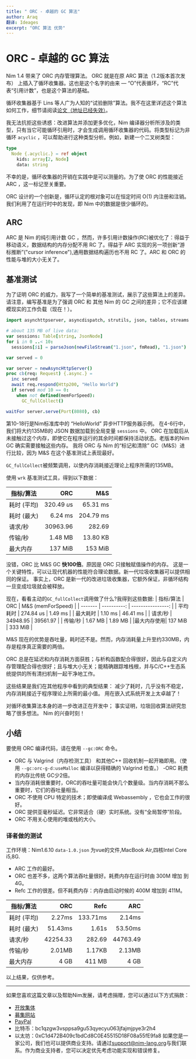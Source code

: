 ```yaml
---
title: " ORC - 卓越的 GC 算法"
author: Araq
翻译: Ideages
excerpt: "ORC 算法 优势"
---
```


# ORC - 卓越的 GC 算法

Nim 1.4 带来了 ORC 内存管理算法。
ORC 就是在原 ARC 算法（1.2版本首次发布） 上插入了循环收集器。这也是这个名字的由来 — “O”代表循环，“RC”代表“引用计数”，也是这个算法的基础。

循环收集器基于 Lins 等人广为人知的“试验删除”算法。我不在这里详述这个算法如何工作，细节请阅读[论文（地址已经失效）](https://researcher.watson.ibm.com/researcher/files/us-bacon/Bacon01Concurrent.pdf)。

我无法抗拒这些诱惑：改进算法并添加更多优化，Nim 编译器分析所涉及的类型，只有当它可能循环引用时，才会生成调用循环收集器的代码。将类型标记为非循环 `acyclic` ，可以帮助进行这种类型分析。例如，新建一个二叉树类型：

```nim
type
  Node {.acyclic.} = ref object
    kids: array[2, Node]
    data: string
```

不幸的是，循环收集器的开销在实践中是可以测量的。为了使 ORC 的性能接近 ARC ，这一标记至关重要。

ORC 设计的一个创新是，循环认定的根对象可以在恒定时间 O(1) 内注册和注销。我们利用了在运行时中的发现，即 Nim 中的数据是很少循环的。

## ARC

ARC 是 Nim 的纯引用计数 GC ，然而，许多引用计数操作(RC)被优化了：得益于移动语义，数据结构的内存分配不用 RC 了。得益于 ARC 实现的另一项创新“游标推断”("cursor inference"),通用数据结构遍历也不用 RC 了。ARC 和 ORC 的性能与堆的大小无关了。

## 基准测试
为了证明 ORC 的威力，我写了一个简单的基准测试，展示了这些算法上的差异。请注意，编写基准是为了强调 ORC 和 其他 Nim 的 GC 之间的差异；它不应该建模现实的工作负载（现在！）。

```nim
import asynchttpserver, asyncdispatch, strutils, json, tables, streams

# about 135 MB of live data:
var sessions: Table[string, JsonNode]
for i in 0 ..< 10:
  sessions[$i] = parseJson(newFileStream("1.json", fmRead), "1.json")

var served = 0

var server = newAsyncHttpServer()
proc cb(req: Request) {.async.} =
  inc served
  await req.respond(Http200, "Hello World")
  if served mod 10 == 0:
    when not defined(memForSpeed):
      GC_fullCollect()

waitFor server.serve(Port(8080), cb)
```

第10-18行是Nim标准库中的 “HelloWorld” 异步HTTP服务器示例。
在4-6行中，我们将大约135MB的 JSON 数据加载到全局变量 `sessions` 中。
ORC 在加载后从未接触过这个内存，即使它在程序运行的其余时间都保持活动状态。老版本的Nim GC 确实需要接触这些内存。
我将 ORC 与 Nim 的“标记和清除” GC（M&S）进行比较，因为 M&S 在这个基准测试上表现最好。

``GC_fullCollect``被频繁调用，以使内存消耗接近理论上程序所需的135MB。

使用 ``wrk`` 基准测试工具，得到以下数据：

| 指标/算法 | ORC         | M&S       |
| -------  | --------: | --------: |
| 耗时 (平均)   | 320.49 *u*s | 65.31 ms  |
| 耗时 (最大)   | 6.24 ms     | 204.79 ms |
| 请求/秒       | 30963.96    | 282.69    |
| 传输/秒       | 1.48 MB     | 13.80 KB  |
| 最大内存      | 137 MiB     | 153 MiB   |

没错，ORC 比 M&S GC **快100倍**。原因是 ORC 只接触赋值操作的内存。
这是一个关键特性，可以让现代机器的性能符合理论数据。新一代垃圾收集器可以提供相同的保证。
事实上，ORC 是新一代的改进垃圾收集器，它额外保证，非循环结构一旦变成垃圾就会被释放。

现在，看看主动的``GC_fullCollect``调用做了什么?我得到这些数据:
| 指标/算法 | ORC         | M&S (memForSpeed) |
| ------- | ----------: | ----------------: |
| 平均耗时  | 274.84 *u*s | 1.49 ms           |
| 最大耗时  | 1.10 ms     | 46.41 ms          |
| 请求/秒   | 34948.95    | 39561.97          |
| 传输/秒   | 1.67 MB     | 1.89 MB           |
|最大内存使用| 137 MiB     | 333 MiB           |

 M&S 现在的优势是吞吐量，耗时还不是。然而，内存消耗量上升至约330MB，内存是程序真正需要的两倍。

ORC 总是在延迟和内存消耗方面获胜；与析构函数配合得很好，因此与自定义内存管理配合得也很好；且与堆大小无关；能精确跟踪堆栈根，并与C/C++生态系统提供的所有清扫机制一起干净地工作。

这些结果是我们在其他程序中看到的典型结果：
减少了耗时，几乎没有不稳定，内存消耗接近于程序理论上所需的最小值。
用在嵌入式系统开发上太卓越了！

对循环收集算法本身的进一步改进正在开发中；
事实证明，垃圾回收算法研究忽略了很多想法。
Nim 的兴奋时刻！


## 小结

要使用 ORC 编译代码，请在使用 `--gc:ORC` 命令。
- ORC 与 Valgrind（内存检测工具） 和其他C++ 回收机制一起开箱即用。（使用 `--gc:orc-g-d:useMalloc` 编译以获得精确的 Valgrind 检查。）
-ORC 耗费的内存比传统 GC少2倍。
- 当内存消耗很重要时，ORC的吞吐量可能会快几个数量级。当内存消耗不那么重要时，它们的吞吐量相当。
- ORC 不使用 CPU 特定的技术；即使编译成 Webassembly ，它也会工作的很好。
- ORC 提供亚毫秒延迟。它非常适合（硬）实时系统。没有“全局暂停”阶段。
- ORC 不用关心使用的堆或栈的大小。


### 译者做的测试

工作环境：Nim1.6.10 ``data-1.0.json`` 为vue的文件,MacBook Air,四核Intel Core i5,8G.

- ARC 工作的最好。 
- ORC 也差不多，这两个算法吞吐量很好。耗费内存在运行时由 300M 增加 到4G。
- Refc 工作的很差。但不耗费内存：内存由启动时候的 400M 增加到 411M。


| 指标/算法 | ORC         | Refc       | ARC       |
| -------  | --------: | --------: | --------: |
| 耗时 (平均)   | 2.27ms | 133.71ms  |2.14ms  |
| 耗时 (最大)   | 51.43ms     | 1.61s |53.50ms |
| 请求/秒       | 42254.33    | 282.69    |44763.49    |
| 传输/秒       | 2.01MB     | 1.17KB  |2.13MB |
| 最大内存      | 4 GB     | 411 MB   | 4 GB   |

以上结果，仅供参考。

----

如果您喜欢这篇文章以及帮助Nim发展，请考虑捐赠，您可以通过以下方式捐款：
- [开放集体](https://opencollective.com/nim)
- [募集网站](https://www.patreon.com/araq)
- [PayPal](https://www.paypal.com/donate/?hosted_button_id=KYXH3BLJBHZTA)
- 比特币：bc1qzgw3vsppsa9gu53qyecyu063jfajmjpye3r2h4
- 以太坊：0xC1d472B409c1bdCd8C0E45515D18F08a55fE9fa8
如果您是一家公司，我们也可以提供商业支持。请通过<support@nim-lang.org>与我们联系。作为商业支持者，您可以决定优先考虑功能实现和错误修复。
